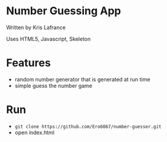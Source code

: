 # Number Guessing App

Written by Kris Lafrance

Uses HTML5, Javascript, Skeleton

# Features

* random number generator that is generated at run time
* simple guess the number game

# Run

* `git clone https://github.com/Ero6067/number-guesser.git`
* open index.html
